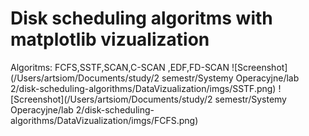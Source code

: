 # Disk scheduling algoritms with matplotlib vizualization
Algoritms:
FCFS,SSTF,SCAN,C-SCAN ,EDF,FD-SCAN
![Screenshot](/Users/artsiom/Documents/study/2 semestr/Systemy Operacyjne/lab 2/disk-scheduling-algorithms/DataVizualization/imgs/SSTF.png)
![Screenshot](/Users/artsiom/Documents/study/2 semestr/Systemy Operacyjne/lab 2/disk-scheduling-algorithms/DataVizualization/imgs/FCFS.png)
